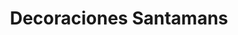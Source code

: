 ---
title: "Decoraciones Santamans"
url: /paiporta/decoraciones-santamans/
shop: decoración interior
---